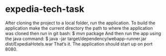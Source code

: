 # expedia-tech-task

After cloning the project to a local folder, run the application.
To build the application make the current directory the path to where the application was cloned then run in git bash:
$ mvn package
And then run the app using the java command:
$ java -jar target/dependency/webapp-runner.jar dist/ExpediaHotels.war
That’s it. The application should start up on port 8080.
